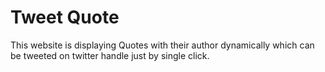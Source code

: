 # Tweet Quote
This website is displaying Quotes with their author dynamically which can be tweeted on twitter handle just by single click.